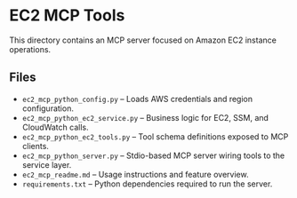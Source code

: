 # EC2 MCP Tools

This directory contains an MCP server focused on Amazon EC2 instance operations.

## Files

- `ec2_mcp_python_config.py` – Loads AWS credentials and region configuration.
- `ec2_mcp_python_ec2_service.py` – Business logic for EC2, SSM, and CloudWatch calls.
- `ec2_mcp_python_ec2_tools.py` – Tool schema definitions exposed to MCP clients.
- `ec2_mcp_python_server.py` – Stdio-based MCP server wiring tools to the service layer.
- `ec2_mcp_readme.md` – Usage instructions and feature overview.
- `requirements.txt` – Python dependencies required to run the server.
